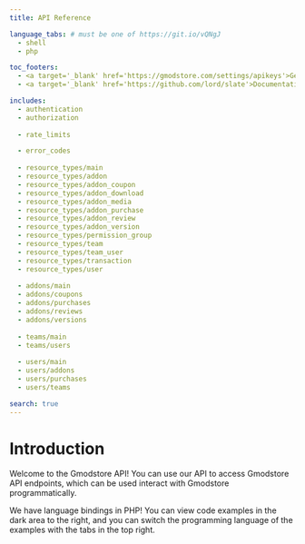 ```yaml
---
title: API Reference

language_tabs: # must be one of https://git.io/vQNgJ
  - shell
  - php

toc_footers:
  - <a target='_blank' href='https://gmodstore.com/settings/apikeys'>Generate an API key</a>
  - <a target='_blank' href='https://github.com/lord/slate'>Documentation Powered by Slate</a>

includes:
  - authentication
  - authorization
  
  - rate_limits

  - error_codes
  
  - resource_types/main
  - resource_types/addon
  - resource_types/addon_coupon
  - resource_types/addon_download
  - resource_types/addon_media
  - resource_types/addon_purchase
  - resource_types/addon_review
  - resource_types/addon_version
  - resource_types/permission_group
  - resource_types/team
  - resource_types/team_user
  - resource_types/transaction
  - resource_types/user
  
  - addons/main
  - addons/coupons
  - addons/purchases
  - addons/reviews
  - addons/versions
    
  - teams/main
  - teams/users
  
  - users/main
  - users/addons
  - users/purchases
  - users/teams

search: true
---
```


# Introduction

Welcome to the Gmodstore API! You can use our API to access Gmodstore API endpoints, 
which can be used interact with Gmodstore programmatically.

We have language bindings in PHP! You can view code examples in the dark area to the right, 
and you can switch the programming language of the examples with the tabs in the top right.

